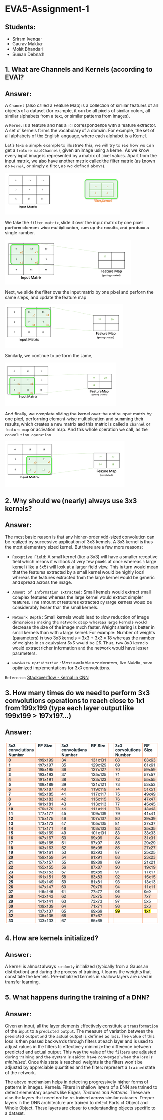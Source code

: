 # **EVA5-Assignment-1**

## Students:
- Sriram Iyengar
- Gaurav Makkar
- Mohit Bhandari
- Suman Debnath

## **1.	What are Channels and Kernels (according to EVA)?**

## **Answer:**

A `Channel` (also called a Feature Map) is a collection of similar features of all objects of a dataset (for example, it can be all pixels of similar colors, all similar alphabets from a text, or similar patterns from images).

A `Kernel` is a feature and has a 1:1 correspondence with a feature extractor. A set of kernels forms the vocabulary of a domain. For example, the set of all alphabets of the English language, where each alphabet is a Kernel.
 
Let’s take a simple example to illustrate this, we will try to see how we can get a `feature map(Channel)`, given an image using a kernel. As we know every input image is represented by a matrix of pixel values. Apart from the input matrix, we also have another matrix called the filter matrix (as known as `kernel`, or simply a filter, as we defined above). 

![img1](img/1.png)

We take the `filter matrix`, slide it over the input matrix by one pixel, perform element-wise multiplication, sum up the results, and produce a single number. 

![img2](img/2.png)

Next, we slide the filter over the input matrix by one pixel and perform the same steps, and update the feature map

![img3](img/3.png)

Similarly, we continue to perform the same, 

![img4](img/4.png)
 
And finally, we complete sliding the kernel over the entire input matrix by one pixel, performing element-wise multiplication and summing their results, which creates a new matrix and this matrix is called a `channel` or `feature map` or activation map. And this whole operation we call, as the `convolution operation`.

![img5](img/5.png)

## **2.	Why should we (nearly) always use 3x3 kernels?**

## **Answer:**

The most basic reason is that any higher-order odd-sized convolution can be realized by successive application of 3x3 kernels. A 3x3 kernel is thus the most elementary sized kernel. But there are a few more reasons:

- `Receptive Field`: A small kernel (like a 3x3) will have a smaller receptive field which means it will look at very few pixels at once whereas a large kernel (like a 5x5) will look at a larger field view. This in turn would mean that the features extracted by a small kernel would be highly local whereas the features extracted from the large kernel would be generic and spread across the image.

- `Amount of Information extracted` : Small kernels would extract small complex features whereas the large kernel would extract simpler features. The amount of features extracted by large kernels would be considerably lesser than the small kernels.

- `Network Depth` : Small kernels would lead to slow reduction of image dimensions making the network deep whereas large kernels would decrease the size of the image much faster. Weight sharing is better in small kernels than with a large kernel. For example: Number of weights (parameters) in two 3x3 kernels = 3x3 + 3x3 = 18 whereas the number of weights in an equivalent 5x5 would be 25. Thus, two 3x3 kernels would extract richer information and the network would have lesser parameters.

- `Hardware Optimization` : Most available accelerators, like Nvidia, have optimized implementations for 3x3 convolutions.

`Reference`: [Stackoverflow - Kernal in CNN](https://stackoverflow.com/questions/56320862/1x1-3x3-5x5-kernal-in-convolution-neural-network)
 
## **3.	How many times do we need to perform 3x3 convolutions operations to reach close to 1x1 from 199x199 (type each layer output like 199x199 > 197x197...)**

## **Answer:**

![img6](img/6.png)
 
## **4.	How are kernels initialized?**

## **Answer:**

A kernel is almost always `randomly` initialized (typically from a Gaussian distribution) and during the process of training, it learns the weights that constitute the kernels. Pre-initialized kernels in shallow layers are used in transfer learning.
 
## **5. What happens during the training of a DNN?**

## **Answer:**


Given an input, all the layer elements effectively constitute a `transformation` of the `input` to a `predicted output`. The measure of variation between the predicted output and the actual output is defined as loss. The value of this loss is then passed backwards through filters at each layer and is used to adjust values in the filters to effectively minimize the difference between predicted and actual output. This way the value of the `filters` are adjusted during training and the system is said to have _converged_ when the loss is _minimized_. Once this state is reached, weights in the filters won't be adjusted by appreciable quantities and the filters represent a `trained` state of the network.
 
The above mechanism helps in detecting progressively higher forms of patterns in images. Kernels/ Filters in shallow layers of a DNN are trained to detect elementary aspects like _Edges, Textures and Patterns_. These are also the layers that need not be re-trained across similar datasets. Deeper layers in the DNN architecture are trained to detect Parts of Object and Whole Object. These layers are closer to understanding objects specific to a dataset.



